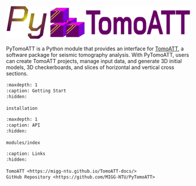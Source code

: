 ![](_static/pytomoatt.png)

PyTomoATT is a Python module that provides an interface for [TomoATT](https://migg-ntu.github.io/TomoATT-docs/), a software package for seismic tomography analysis. With PyTomoATT, users can create TomoATT projects, manage input data, and generate 3D initial models, 3D checkerboards, and slices of horizontal and vertical cross sections.

```{toctree}
:maxdepth: 1
:caption: Getting Start
:hidden:

installation

```

```{toctree}
:maxdepth: 1
:caption: API
:hidden:

modules/index
```


```{toctree}
:caption: Links
:hidden:

TomoATT <https://migg-ntu.github.io/TomoATT-docs/>
GitHub Repository <https://github.com/MIGG-NTU/PyTomoATT>
```